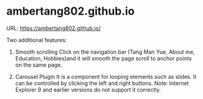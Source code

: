 # ambertang802.github.io

URL: https://ambertang802.github.io/

Two additional features:
1) Smooth scrolling
Click on the navigation bar (Tang Man Yue, About me, Education, Hobbies)and it will smooth the page scroll to anchor points on the same page.

2) Carousel Plugin
It is a component for looping elements such as slides. It can be controlled by clicking the left and right buttons.
Note: Internet Explorer 9 and earlier versions do not support it correctly.
